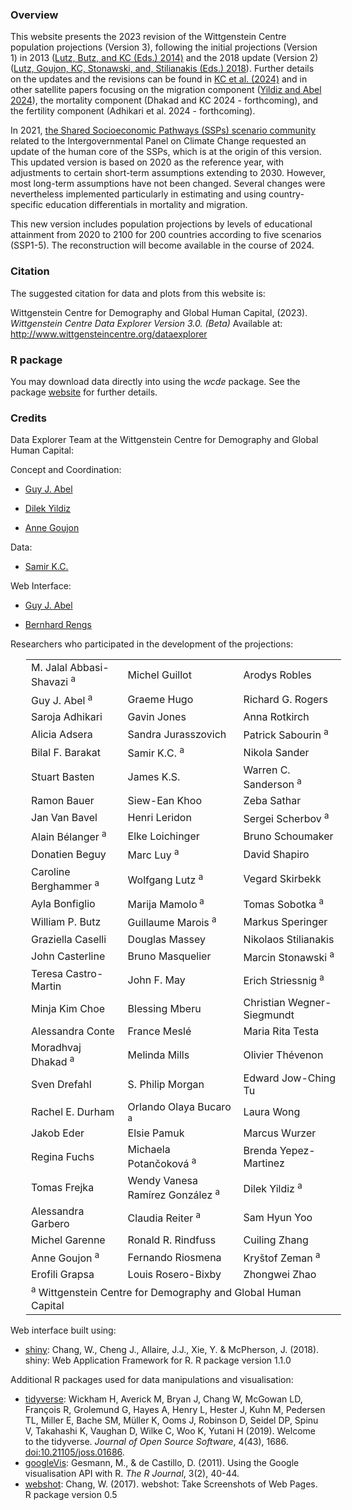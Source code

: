 ### Overview

This website presents the 2023 revision of the Wittgenstein Centre population projections (Version 3), following the initial projections (Version 1) in 2013 ([Lutz, Butz, and KC (Eds.) 2014)](https://global.oup.com/academic/product/world-population-and-human-capital-in-the-twenty-first-century-9780198703167?cc=at&lang=en&) and the 2018 update (Version 2) ([Lutz, Goujon, KC, Stonawski, and, Stilianakis (Eds.) 2018](https://op.europa.eu/en/publication-detail/-/publication/e1853ba8-4444-11e8-a9f4-01aa75ed71a1/language-en)). Further details on the updates and the revisions can be found in [KC et al. (2024)](https://pure.iiasa.ac.at/1948) and in other satellite papers focusing on the migration component ([Yildiz and Abel 2024](https://pure.iiasa.ac.at/id/eprint/19399/1/WP-24-001.pdf)), the mortality component (Dhakad and KC 2024 - forthcoming), and the fertility component (Adhikari et al. 2024 - forthcoming).

In 2021, [the Shared Socioeconomic Pathways (SSPs) scenario community](https://data.ece.iiasa.ac.at/ssp/) related to the Intergovernmental Panel on Climate Change requested an update of the human core of the SSPs, which is at the origin of this version. This updated version is based on 2020 as the reference year, with adjustments to certain short-term assumptions extending to 2030. However, most long-term assumptions have not been changed. Several changes were nevertheless implemented particularly in estimating and using country-specific education differentials in mortality and migration.

This new version includes population projections by levels of educational attainment from 2020 to 2100 for 200 countries according to five scenarios (SSP1-5). The reconstruction will become available in the course of 2024.

### Citation

The suggested citation for data and plots from this website is:

Wittgenstein Centre for Demography and Global Human Capital, (2023). *Wittgenstein Centre Data Explorer Version 3.0. (Beta)* Available at: <http://www.wittgensteincentre.org/dataexplorer>

### R package

You may download data directly into <a href="https://cran.r-project.org/" target="_blank" rel="noopener"><i class="fab fa-r-project"></i></a> using the *wcde* package. See the package <a href="https://guyabel.github.io/wcde/" target="_blank" rel="noopener">website</a> for further details.

### Credits

Data Explorer Team at the Wittgenstein Centre for Demography and Global Human Capital:

Concept and Coordination:

-   [Guy J. Abel](https://iiasa.ac.at/staff/guy-abel)

-   [Dilek Yildiz](https://iiasa.ac.at/staff/dilek-yildiz)

-   [Anne Goujon](https://iiasa.ac.at/staff/anne-goujon)

Data:

-   [Samir K.C.](https://iiasa.ac.at/staff/samir-kc)

Web Interface:

-   [Guy J. Abel](https://iiasa.ac.at/staff/guy-abel)

-   [Bernhard Rengs](https://www.oeaw.ac.at/vid/people/staff/bernhard-rengs)

Researchers who participated in the development of the projections:



<dl>
<table border="0" width="100%" style="margin-left:25px">
<tbody>
 <tr>
    <td>M. Jalal Abbasi-Shavazi <sup> a</sup></td>
    <td>Michel Guillot</td>
    <td>Arodys Robles</td>
  </tr>
<tr>
    <td>Guy J. Abel <sup> a</sup> </td>
    <td>Graeme Hugo</td>
    <td>Richard G. Rogers</td>
  </tr>
  <tr>
    <td>Saroja Adhikari</td>
    <td>Gavin Jones</td>
    <td>Anna Rotkirch</td>
  </tr>
  <tr>
    <td>Alicia Adsera</td>
    <td>Sandra Jurasszovich</td>
    <td>Patrick Sabourin <sup> a</sup></td>
  </tr>
  <tr>
    <td>Bilal F. Barakat </td>
    <td>Samir K.C. <sup> a</sup></td>
    <td>Nikola Sander</td>
  </tr>
  <tr>
    <td>Stuart Basten</td>
    <td>James K.S.</td>
    <td>Warren C. Sanderson <sup> a</sup> </td>
  </tr>
  <tr>
    <td>Ramon Bauer</td>
    <td>Siew-Ean Khoo</td>
    <td>Zeba Sathar</td>
  </tr>
  <tr>
    <td>Jan Van Bavel</td>
    <td>Henri Leridon</td>
    <td>Sergei Scherbov <sup> a</sup></td>
  </tr>
  <tr>
    <td>Alain Bélanger <sup> a</sup></td>
    <td>Elke Loichinger </td>
    <td>Bruno Schoumaker</td>
  </tr>
  <tr>
    <td>Donatien Beguy</td>
    <td>Marc Luy <sup> a</sup></td>
    <td>David Shapiro</td>
  </tr>
  <tr>
    <td>Caroline Berghammer <sup> a</sup> </td>
    <td>Wolfgang Lutz <sup> a</sup> </td>
    <td>Vegard Skirbekk</td>
  </tr>
  <tr>
    <td>Ayla Bonfiglio</td>
    <td>Marija Mamolo<sup> a</sup></td>
    <td>Tomas Sobotka <sup> a</sup></td>
  </tr>
  <tr>
    <td>William P. Butz</td>
    <td>Guillaume Marois <sup> a</sup></td>
    <td>Markus Speringer</td>
  </tr>
  <tr>
    <td>Graziella Caselli</td>
    <td>Douglas Massey</td>
    <td>Nikolaos Stilianakis</td>
  </tr>
  <tr>
    <td>John Casterline</td>
    <td>Bruno Masquelier</td>
    <td>Marcin Stonawski <sup> a</sup></td>
  </tr>
  <tr>
    <td>Teresa Castro-Martin</td>
    <td>John F. May</td>
    <td>Erich Striessnig <sup> a</sup></td>
  </tr>
  <tr>
    <td>Minja Kim Choe</td>
    <td>Blessing Mberu</td>
    <td>Christian Wegner-Siegmundt </td>
  </tr>
  <tr>
    <td>Alessandra Conte </td>
    <td>France Meslé</td>
    <td>Maria Rita Testa </td>
  </tr>
  <tr>
    <td>Moradhvaj Dhakad <sup> a</sup></td>
    <td>Melinda Mills</td>
    <td>Olivier Thévenon</td>
  </tr>
  <tr>
    <td>Sven Drefahl</td>
    <td>S. Philip Morgan</td>
    <td>Edward Jow-Ching Tu</td>
  </tr>
  <tr>
    <td>Rachel E. Durham</td>
    <td>Orlando Olaya Bucaro<sup> a</sup></td>
    <td>Laura Wong</td>
  </tr>
  <tr>
    <td>Jakob Eder</td>
    <td>Elsie Pamuk</td>
    <td>Marcus Wurzer</td>
  </tr>
  <tr>
    <td>Regina Fuchs</td>
    <td>Michaela Potančoková <sup> a</sup></td>
    <td>Brenda Yepez-Martinez</td>
  </tr>
  <tr>
    <td>Tomas Frejka</td>
    <td>Wendy Vanesa Ramírez González <sup> a</sup></td>
    <td>Dilek Yildiz <sup> a</sup></td>
  </tr>
  <tr>
    <td>Alessandra Garbero</td>
    <td>Claudia Reiter <sup> a</sup></td>
    <td>Sam Hyun Yoo</td>
  </tr>
  <tr>
    <td>Michel Garenne</td>
    <td>Ronald R. Rindfuss</td>
    <td>Cuiling Zhang</td>
  </tr>
  <tr>
    <td>Anne Goujon <sup> a</sup></td>
    <td>Fernando Riosmena</td>
    <td>Kryštof Zeman <sup> a</sup></td>
  </tr>
  <tr>
    <td>Erofili Grapsa </td>
    <td>Louis Rosero-Bixby</td>
    <td>Zhongwei Zhao</td>
  </tr>
<tr>
<td colspan="3"><sup>a</sup> Wittgenstein Centre for Demography and Global Human Capital</td>
</tr>
</tbody>
</table>
</dl>

Web interface built using:

-   <a href="http://cran.r-project.org/web/packages/shiny" target="_blank">shiny</a>: Chang, W., Cheng J., Allaire, J.J., Xie, Y. & McPherson, J. (2018). shiny: Web Application Framework for R. R package version 1.1.0

Additional R packages used for data manipulations and visualisation:

-   <a href="http://cran.r-project.org/web/packages/tidyverse" target="_blank">tidyverse</a>: Wickham H, Averick M, Bryan J, Chang W, McGowan LD, François R, Grolemund G, Hayes A, Henry L, Hester J, Kuhn M, Pedersen TL, Miller E, Bache SM, Müller K, Ooms J, Robinson D, Seidel DP, Spinu V, Takahashi K, Vaughan D, Wilke C, Woo K, Yutani H (2019). Welcome to the tidyverse. *Journal of Open Source Software*, 4(43), 1686. <a href="https://joss.theoj.org/papers/10.21105/joss.01686" target="_blank">doi:10.21105/joss.01686</a>.
-   <a href="http://cran.r-project.org/web/packages/googleVis" target="_blank">googleVis</a>: Gesmann, M., & de Castillo, D. (2011). Using the Google visualisation API with R. *The R Journal*, 3(2), 40-44.
-   <a href="http://cran.r-project.org/web/packages/webshot" target="_blank">webshot</a>: Chang, W. (2017). webshot: Take Screenshots of Web Pages. R package version 0.5
